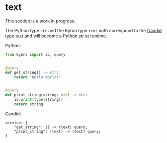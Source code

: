 # text

This section is a work in progress.

The Python type `str` and the Kybra type `text` both correspond to the [Candid type text](https://internetcomputer.org/docs/current/references/candid-ref#type-text) and will become a [Python str](https://docs.python.org/3/library/stdtypes.html#textseq) at runtime.

Python:

```python
from kybra import ic, query


@query
def get_string() -> str:
    return "Hello world!"


@query
def print_string(string: str) -> str:
    ic.print(type(string))
    return string

```

Candid:

```
service: {
    "get_string": () -> (text) query;
    "print_string": (text) -> (text) query;
}
```
